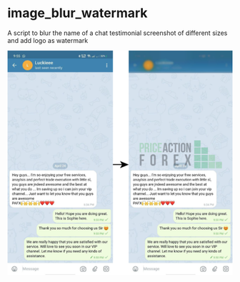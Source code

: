 # image_blur_watermark

A script to blur the name of a chat testimonial screenshot of different sizes and add logo as watermark

![Testimonial](/testimonial-01.png?raw=true "Testimonial Site")

